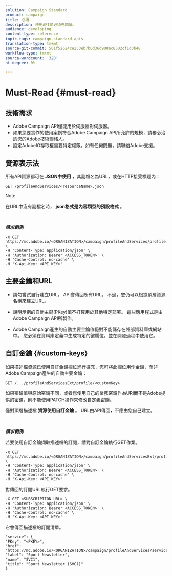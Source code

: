 ```yaml
---
solution: Campaign Standard
product: campaign
title: 必讀
description: 使用API前必須先閱讀。
audience: developing
content-type: reference
topic-tags: campaign-standard-apis
translation-type: tm+mt
source-git-commit: 501f52624ce253eb7b0d36d908ac8502cf1d3b48
workflow-type: tm+mt
source-wordcount: '320'
ht-degree: 0%

---
```



# Must-Read {#must-read}

## 技術需求

* Adobe Campaign API僅能用於伺服器對伺服器。
* 如果您要實作的使用案例符合Adobe Campaign API所允許的規模，請務必洽詢您的Adobe技術聯絡人。
* 設定AdobeIO存取權需要特定權限，如有任何問題，請聯絡Adobe支援。

## 資源表示法

所有API資源都可在 **JSON中使用** ，其副檔名為URL，或在HTTP接受標題內：

`GET /profileAndServices/<resourceName>.json`

>[!NOTE]
>
>在URL中沒有副檔名時， **json格式是內容類型的預設格式** 。

<br/>

***請求範例***

```
-X GET https://mc.adobe.io/<ORGANIZATION>/campaign/profileAndServices/profile.json \
-H 'Content-Type: application/json' \
-H 'Authorization: Bearer <ACCESS_TOKEN>' \
-H 'Cache-Control: no-cache' \
-H 'X-Api-Key: <API_KEY>'
```

## 主要金鑰和URL

* 請勿嘗試自行建立URL。 API會傳回所有URL。 不過，您仍可以根據頂層資源名稱來建立URL。

* 說明示例的自動主鍵(PKey)值不打算用於其他特定部署。 這些應用程式是由Adobe Campaign API所製作。

* Adobe Campaign產生的自動主要金鑰值絕對不能儲存在外部資料庫或網站中。 您必須在資料庫定義中生成特定的鍵欄位，並在開發過程中使用它。

## 自訂金鑰 {#custom-keys}

如果描述檔資源已使用自訂金鑰欄位進行擴充，您可將此欄位用作金鑰，而非Adobe Campaign產生的自動主要金鑰：

`GET /.../profileAndServicesExt/profile/<customKey>`

如果密鑰值與原始密鑰不同，或者您使用自己的業務密鑰作為URI而不是Adobe提供的密鑰，則不能使用PATCH操作來修改自定義密鑰。

僅對頂層描述檔 **資源使用自訂金鑰** 。 URL由API傳回，不應由您自己建立。

<br/>

***請求範例***

若要使用自訂金鑰擷取描述檔的訂閱，請對自訂金鑰執行GET作業。

```
-X GET https://mc.adobe.io/<ORGANIZATION>/campaign/profileAndServicesExt/profile/<customKey> \
-H 'Content-Type: application/json' \
-H 'Authorization: Bearer <ACCESS_TOKEN>' \
-H 'Cache-Control: no-cache' \
-H 'X-Api-Key: <API_KEY>'
```

對傳回的訂閱URL執行GET要求。

```
-X GET <SUBSCRIPTION_URL> \
-H 'Content-Type: application/json' \
-H 'Authorization: Bearer <ACCESS_TOKEN>' \
-H 'Cache-Control: no-cache' \
-H 'X-Api-Key: <API_KEY>'
```

它會傳回描述檔的訂閱清單。

```
"service": {
"PKey": "<PKEY>",
"href": "https://mc.adobe.io/<ORGANIZATION>/campaign/profileAndServices/service/<PKEY>",
"label": "Sport Newsletter",
"name": "SVC1",
"title": "Sport Newsletter (SVC1)"
}
```
